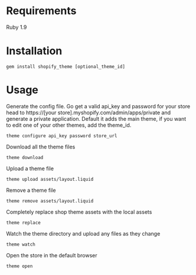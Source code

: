 # Requirements

Ruby 1.9

# Installation

````
gem install shopify_theme [optional_theme_id]
````

# Usage

Generate the config file. Go get a valid api_key and password for your store head to https://[your store].myshopify.com/admin/apps/private and generate a private application. Default it adds the main theme, if you want to edit one of your other themes, add the theme_id.

````
theme configure api_key password store_url
````

Download all the theme files

````
theme download
````

Upload a theme file

````
theme upload assets/layout.liquid
````

Remove a theme file

````
theme remove assets/layout.liquid
````

Completely replace shop theme assets with the local assets

````
theme replace
````

Watch the theme directory and upload any files as they change

````
theme watch
````

Open the store in the default browser

````
theme open
````
